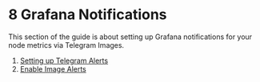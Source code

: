 # 8 Grafana Notifications

This section of the guide is about setting up Grafana notifications for your node metrics via Telegram Images.

1. [Setting up Telegram Alerts](./01-telegram-alerts.md)
2. [Enable Image Alerts](./02-image-alerts.md)
